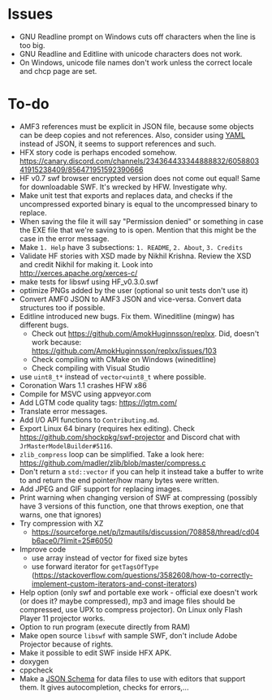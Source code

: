 # Issues

- GNU Readline prompt on Windows cuts off characters when the line is too big.
- GNU Readline and Editline with unicode characters does not work.
- On Windows, unicode file names don't work unless the correct locale and chcp page are set.

# To-do

- AMF3 references must be explicit in JSON file, because some objects can be deep copies and not references. Also, consider using [YAML](https://github.com/jbeder/yaml-cpp) instead of JSON, it seems to support references and such.
- HFX story code is perhaps encoded somehow. https://canary.discord.com/channels/234364433344888832/605880341915238409/856471951592390666
- HF v0.7 swf browser encrypted version does not come out equal! Same for downloadable SWF. It's wrecked by HFW. Investigate why.
- Make unit test that exports and replaces data, and checks if the uncompressed exported binary is equal to the uncompressed binary to replace.
- When saving the file it will say "Permission denied" or something in case the EXE file that we're saving to is open. Mention that this might be the case in the error message.
- Make `1. Help` have 3 subsections: `1. README`, `2. About`, `3. Credits`
- Validate HF stories with XSD made by Nikhil Krishna. Review the XSD and credit Nikhil for making it. Look into http://xerces.apache.org/xerces-c/
- make tests for libswf using HF_v0.3.0.swf
- optimize PNGs added by the user (optional so unit tests don't use it)
- Convert AMF0 JSON to AMF3 JSON and vice-versa. Convert data structures too if possible.
- Editline introduced new bugs. Fix them. Wineditline (mingw) has different bugs.
    - Check out https://github.com/AmokHuginnsson/replxx. Did, doesn't work because: https://github.com/AmokHuginnsson/replxx/issues/103
    - Check compiling with CMake on Windows (wineditline)
    - Check compiling with Visual Studio
- use `uint8_t*` instead of `vector<uint8_t` where possible.
- Coronation Wars 1.1 crashes HFW x86
- Compile for MSVC using appveyor.com
- Add LGTM code quality tags: https://lgtm.com/
- Translate error messages.
- Add I/O API functions to `Contributing.md`.
- Export Linux 64 binary (requires hex editing). Check <https://github.com/shockpkg/swf-projector> and Discord chat with `JrMasterModelBuilder#5116`.
- `zlib_compress` loop can be simplified. Take a look here: <https://github.com/madler/zlib/blob/master/compress.c>
- Don't return a `std::vector` if you can help it instead take a buffer to write to and return the end pointer/how many bytes were written.
- Add JPEG and GIF support for replacing images.
- Print warning when changing version of SWF at compressing (possibly have 3 versions of this function, one that throws exeption, one that warns, one that ignores)
- Try compression with XZ
    - <https://sourceforge.net/p/lzmautils/discussion/708858/thread/cd04b6ace0/?limit=25#6050>
- Improve code
    - use array instead of vector for fixed size bytes
    - use forward iterator for `getTagsOfType` (<https://stackoverflow.com/questions/3582608/how-to-correctly-implement-custom-iterators-and-const-iterators>)
- Help option (only swf and portable exe work - official exe doesn't work (or does it? maybe compressed), mp3 and image files should be compressed, use UPX to compress projector). On Linux only Flash Player 11 projector works.
- Option to run program (execute directly from RAM)
- Make open source `libswf` with sample SWF, don't include Adobe Projector because of rights.
- Make it possible to edit SWF inside HFX APK.
- doxygen
- cppcheck
- Make a [JSON Schema](https://json-schema.org/) for data files to use with editors that support them. It gives autocompletion, checks for errors,...
